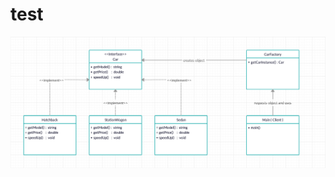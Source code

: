 # test



![alt text](https://github.com/tahaahiskali/DesignPatterns/blob/master/Creational/FactoryMethod/factoryMethod.png?raw=true)
